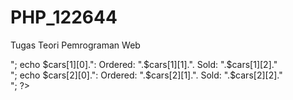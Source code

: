 # PHP_122644
Tugas Teori Pemrograman Web
<html>
<body>

<?php
// A two-dimensional array
$cars=array
   (
   array("Volvo",100,96),
   array("BMW",60,59),
   array("Toyota",110,100)
   );
   
echo $cars[0][0].": Ordered: ".$cars[0][1].". Sold: ".$cars[0][2]."<br>";
echo $cars[1][0].": Ordered: ".$cars[1][1].". Sold: ".$cars[1][2]."<br>";
echo $cars[2][0].": Ordered: ".$cars[2][1].". Sold: ".$cars[2][2]."<br>";
?>

</body>
</html>
